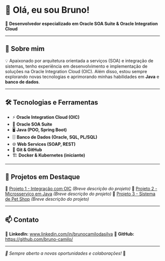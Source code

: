 # 👋 Olá, eu sou Bruno!

🎯 **Desenvolvedor especializado em Oracle SOA Suite & Oracle Integration Cloud**

---

## 🚀 Sobre mim
💡 Apaixonado por arquitetura orientada a serviços (SOA) e integração de sistemas, tenho experiência em desenvolvimento e implementação de soluções na Oracle Integration Cloud (OIC). Além disso, estou sempre explorando novas tecnologias e aprimorando minhas habilidades em **Java** e **banco de dados**.

---

## 🛠️ Tecnologias e Ferramentas

- ⚡ **Oracle Integration Cloud (OIC)**
- 🔗 **Oracle SOA Suite**
- 🖥️ **Java (POO, Spring Boot)**
- 🗄️ **Banco de Dados (Oracle, SQL, PL/SQL)**
- 🌐 **Web Services (SOAP, REST)**
- 🔧 **Git & GitHub**
- 🏗️ **Docker & Kubernetes (iniciante)**

---

## 📌 Projetos em Destaque
🔹 [Projeto 1 - Integração com OIC](#) *(Breve descrição do projeto)*
🔹 [Projeto 2 - Microsserviço em Java](#) *(Breve descrição do projeto)*
🔹 [Projeto 3 - Sistema de Pet Shop](#) *(Breve descrição do projeto)*

---

## 📫 Contato
  
🔗 **LinkedIn:** www.linkedin.com/in/brunocamilodasilva
🐙 **GitHub:** https://github.com/bruno-camilo/

---

_📌 Sempre aberto a novas oportunidades e colaborações!_ 🚀

